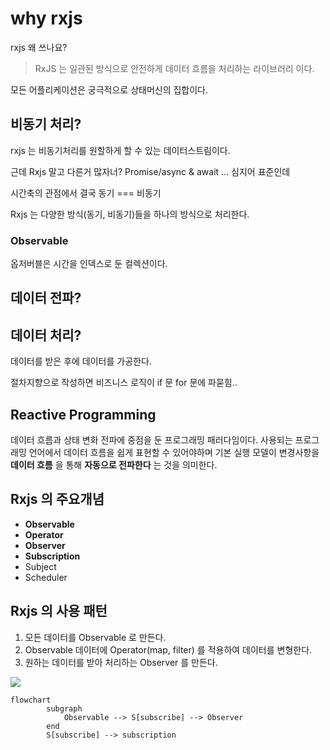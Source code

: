 # why rxjs

rxjs 왜 쓰나요?

> RxJS 는
> 일관된 방식으로
> 안전하게
> 데이터 흐름을
> 처리하는
> 라이브러리 이다.

모든 어플리케이션은 궁극적으로 상태머신의 집합이다.

## 비동기 처리?

rxjs 는 비동기처리를 원할하게 할 수 있는 데이터스트림이다.

근데 Rxjs 말고 다른거 많자너? Promise/async & await ... 심지어 표준인데

시간축의 관점에서 결국 동기 === 비동기

Rxjs 는 다양한 방식(동기, 비동기)들을 하나의 방식으로 처리한다.

### Observable

옵저버블은 시간을 인덱스로 둔 컬렉션이다.

## 데이터 전파?



## 데이터 처리?

데이터를 받은 후에 데이터를 가공한다.

절차지향으로 작성하면 비즈니스 로직이 if 문 for 문에 파묻힘..



## Reactive Programming

데이터 흐름과 상태 변화 전파에 중점을 둔 프로그래밍 패러다임이다.
사용되는 프로그래밍 언어에서 데이터 흐름을 쉽게 표현할 수 있어야하며 기본 실행 모델이 변경사항을 **데이터 흐름** 
을 통해 **자동으로 전파한다** 는 것을 의미한다.

## Rxjs 의 주요개념

* **Observable**
* **Operator**
* **Observer**
* **Subscription**
* Subject
* Scheduler

## Rxjs 의 사용 패턴

1. 모든 데이터를 Observable 로 만든다.
2. Observable 데이터에 Operator(map, filter) 를 적용하여 데이터를 변형한다.
3. 원하는 데이터를 받아 처리하는 Observer 를 만든다.

[![](https://mermaid.ink/img/eyJjb2RlIjoiZmxvd2NoYXJ0IFxuICAgICAgICBzdWJncmFwaCAgICBcbiAgICAgICAgICAgIE9ic2VydmFibGUgLS0-IFNbc3Vic2NyaWJlXSAtLT4gT2JzZXJ2ZXJcbiAgICAgICAgZW5kXG4gICAgICAgIFNbc3Vic2NyaWJlXSAtLT4gc3Vic2NyaXB0aW9uIiwibWVybWFpZCI6eyJ0aGVtZSI6ImRlZmF1bHQifSwidXBkYXRlRWRpdG9yIjpmYWxzZSwiYXV0b1N5bmMiOnRydWUsInVwZGF0ZURpYWdyYW0iOmZhbHNlfQ)](https://mermaid.live/edit#eyJjb2RlIjoiZmxvd2NoYXJ0IFxuICAgICAgICBzdWJncmFwaCAgICBcbiAgICAgICAgICAgIE9ic2VydmFibGUgLS0-IFNbc3Vic2NyaWJlXSAtLT4gT2JzZXJ2ZXJcbiAgICAgICAgZW5kXG4gICAgICAgIFNbc3Vic2NyaWJlXSAtLT4gc3Vic2NyaXB0aW9uIiwibWVybWFpZCI6IntcbiAgXCJ0aGVtZVwiOiBcImRlZmF1bHRcIlxufSIsInVwZGF0ZUVkaXRvciI6ZmFsc2UsImF1dG9TeW5jIjp0cnVlLCJ1cGRhdGVEaWFncmFtIjpmYWxzZX0)

```mermaid
flowchart 
        subgraph    
            Observable --> S[subscribe] --> Observer
        end
        S[subscribe] --> subscription
```

